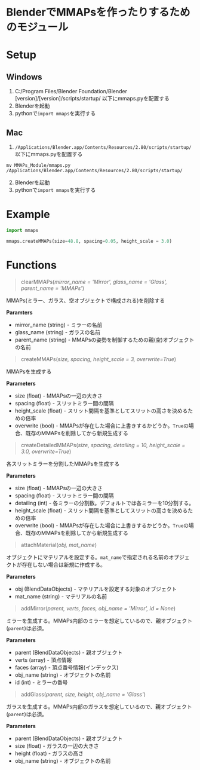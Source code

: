 # BlenderでMMAPsを作ったりするためのモジュール

# Setup
## Windows
1. C:/Program Files/Blender Foundation/Blender [version]/[version]/scripts/startup/
以下にmmaps.pyを配置する
2. Blenderを起動
3. pythonで`import mmaps`を実行する

## Mac
1. `/Applications/Blender.app/Contents/Resources/2.80/scripts/startup/` 以下にmmaps.pyを配置する
```
mv MMAPs_Module/mmaps.py /Applications/Blender.app/Contents/Resources/2.80/scripts/startup/
```
2. Blenderを起動
3. pythonで`import mmaps`を実行する

# Example

```python:example.py
import mmaps

mmaps.createMMAPs(size=48.8, spacing=0.05, height_scale = 3.0)
```

# Functions

> clearMMAPs(_mirror_name = 'Mirror', glass_name = 'Glass', parent_name = 'MMAPs'_)

MMAPs(ミラー、ガラス、空オブジェクトで構成される)を削除する
    
**Paramters**
- mirror_name (string) - ミラーの名前
- glass_name (string) - ガラスの名前
- parent_name (string) - MMAPsの姿勢を制御するための親(空)オブジェクトの名前

> createMMAPs(_size, spacing, height_scale = 3, overwrite=True_)

MMAPsを生成する

**Parameters**
- size (float) - MMAPsの一辺の大きさ
- spacing (float) - スリットミラー間の間隔
- height_scale (float) - スリット間隔を基準としてスリットの高さを決めるための倍率
- overwrite (bool) - MMAPsが存在した場合に上書きするかどうか。`True`の場合、既存のMMAPsを削除してから新規生成する

> createDetailedMMAPs(_size, spacing, detailing = 10, height_scale = 3.0, overwrite=True_)

各スリットミラーを分割したMMAPsを生成する

**Parameters**
- size (float) - MMAPsの一辺の大きさ
- spacing (float) - スリットミラー間の間隔
- detailing (int) - 各ミラーの分割数。デフォルトでは各ミラーを10分割する。
- height_scale (float) - スリット間隔を基準としてスリットの高さを決めるための倍率
- overwrite (bool) - MMAPsが存在した場合に上書きするかどうか。`True`の場合、既存のMMAPsを削除してから新規生成する

> attachMaterial(_obj, mat_name_)

オブジェクトにマテリアルを設定する。`mat_name`で指定される名前のオブジェクトが存在しない場合は新規に作成する。

**Parameters**
- obj (BlendDataObjects) - マテリアルを設定する対象のオブジェクト
- mat_name (string) - マテリアルの名前

> addMirror(_parent, verts, faces, obj_name = 'Mirror', id = None_)

ミラーを生成する。MMAPs内部のミラーを想定しているので、親オブジェクト(`parent`)は必須。

**Parameters**
- parent (BlendDataObjects) - 親オブジェクト
- verts (array) - 頂点情報
- faces (array) - 頂点番号情報(インデックス)
- obj_name (string) - オブジェクトの名前
- id (int) - ミラーの番号

> addGlass(_parent, size, height, obj_name = 'Glass'_)

ガラスを生成する。MMAPs内部のガラスを想定しているので、親オブジェクト(`parent`)は必須。

**Parameters**
- parent (BlendDataObjects) - 親オブジェクト
- size (float) - ガラスの一辺の大きさ
- height (float) - ガラスの高さ
- obj_name (string) - オブジェクトの名前


